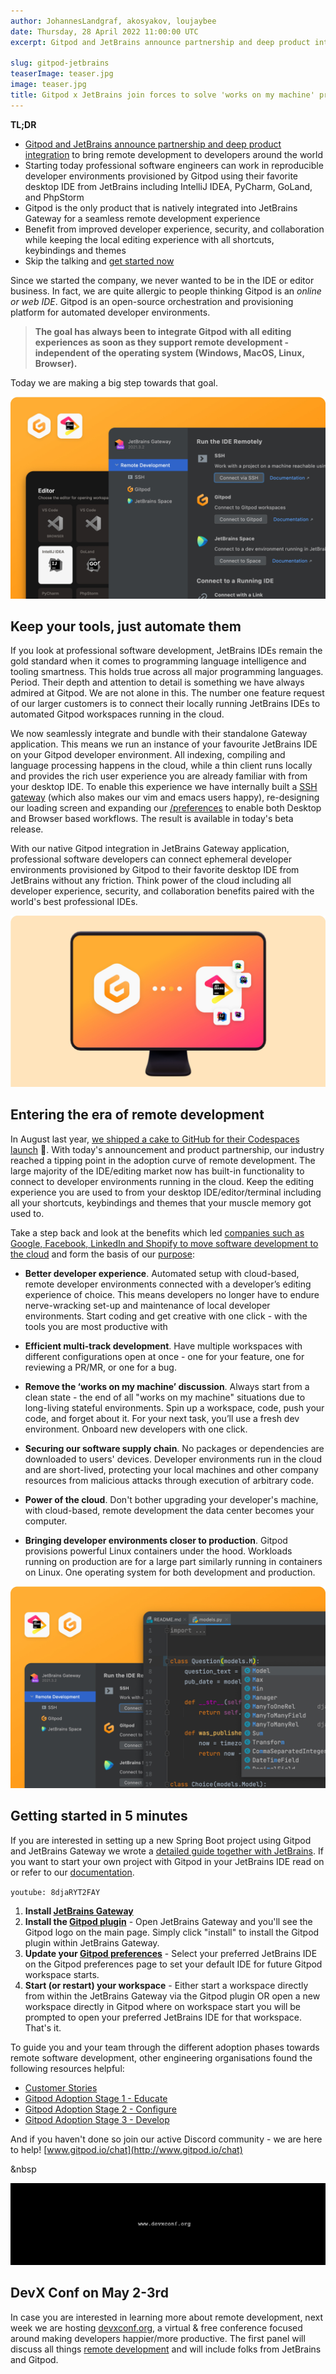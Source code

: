 ```yaml
---
author: JohannesLandgraf, akosyakov, loujaybee
date: Thursday, 28 April 2022 11:00:00 UTC
excerpt: Gitpod and JetBrains announce partnership and deep product integration to bring remote development to developers around the world

slug: gitpod-jetbrains
teaserImage: teaser.jpg
image: teaser.jpg
title: Gitpod x JetBrains join forces to solve 'works on my machine' problem
---
```


<script context="module">
  export const prerender = true;
</script>

<script>
  import Quotes from "$lib/components/blog/gitpod-jetbrains-quotes.svelte";
</script>

**TL;DR**

- [Gitpod and JetBrains announce partnership and deep product integration](https://blog.jetbrains.com/blog/2022/02/24/jetbrains_partners_with_gitpod/) to bring remote development to developers around the world
- Starting today professional software engineers can work in reproducible developer environments provisioned by Gitpod using their favorite desktop IDE from JetBrains including IntelliJ IDEA, PyCharm, GoLand, and PhpStorm
- Gitpod is the only product that is natively integrated into JetBrains Gateway for a seamless remote development experience
- Benefit from improved developer experience, security, and collaboration while keeping the local editing experience with all shortcuts, keybindings and themes
- Skip the talking and [get started now](https://www.gitpod.io/docs/ides-and-editors/jetbrains-gateway)

Since we started the company, we never wanted to be in the IDE or editor business. In fact, we are quite allergic to people thinking Gitpod is an _online or web IDE_. Gitpod is an open-source orchestration and provisioning platform for automated developer environments.

> **The goal has always been to integrate Gitpod with all editing experiences as soon as they support remote development - independent of the operating system (Windows, MacOS, Linux, Browser).**

Today we are making a big step towards that goal.

<Quotes />

![03](../../../static/images/blog/gitpod-jetbrains/03.jpg)

## Keep your tools, just automate them

If you look at professional software development, JetBrains IDEs remain the gold standard when it comes to programming language intelligence and tooling smartness. This holds true across all major programming languages. Period. Their depth and attention to detail is something we have always admired at Gitpod. We are not alone in this. The number one feature request of our larger customers is to connect their locally running JetBrains IDEs to automated Gitpod workspaces running in the cloud.

We now seamlessly integrate and bundle with their standalone Gateway application. This means we run an instance of your favourite JetBrains IDE on your Gitpod developer environment. All indexing, compiling and language processing happens in the cloud, while a thin client runs locally and provides the rich user experience you are already familiar with from your desktop IDE. To enable this experience we have internally built a [SSH gateway](https://www.gitpod.io/blog/copy-paste-ssh-workspace-access) (which also makes our vim and emacs users happy), re-designing our loading screen and expanding our [/preferences](https://gitpod.io/preferences) to enable both Desktop and Browser based workflows. The result is available in today's beta release.

With our native Gitpod integration in JetBrains Gateway application, professional software developers can connect ephemeral developer environments provisioned by Gitpod to their favorite desktop IDE from JetBrains without any friction. Think power of the cloud including all developer experience, security, and collaboration benefits paired with the world's best professional IDEs.

![01](../../../static/images/blog/gitpod-jetbrains/01.jpg)

## Entering the era of remote development

In August last year, [we shipped a cake to GitHub for their Codespaces launch](https://www.gitpod.io/blog/cake) 🎂. With today's announcement and product partnership, our industry reached a tipping point in the adoption curve of remote development. The large majority of the IDE/editing market now has built-in functionality to connect to developer environments running in the cloud. Keep the editing experience you are used to from your desktop IDE/editor/terminal including all your shortcuts, keybindings and themes that your muscle memory got used to.

Take a step back and look at the benefits which led [companies such as Google, Facebook, LinkedIn and Shopify to move software development to the cloud](https://gitpod.notion.site/Gitpod-Adoption-Stage-1-Educate-ed7b95be23e244c388e46fa3596ff2f5) and form the basis of our [purpose](https://www.notion.so/gitpod/Gitpod-s-Direction-be35d064c0704fbda61c542b84e07ef6):

- **Better developer experience**. Automated setup with cloud-based, remote developer environments connected with a developer’s editing experience of choice. This means developers no longer have to endure nerve-wracking set-up and maintenance of local developer environments. Start coding and get creative with one click - with the tools you are most productive with

- **Efficient multi-track development**. Have multiple workspaces with different configurations open at once - one for your feature, one for reviewing a PR/MR, or one for a bug.

- **Remove the ‘works on my machine’ discussion**. Always start from a clean state - the end of all "works on my machine" situations due to long-living stateful environments. Spin up a workspace, code, push your code, and forget about it. For your next task, you’ll use a fresh dev environment. Onboard new developers with one click.

- **Securing our software supply chain**. No packages or dependencies are downloaded to users' devices. Developer environments run in the cloud and are short-lived, protecting your local machines and other company resources from malicious attacks through execution of arbitrary code.

- **Power of the cloud**. Don't bother upgrading your developer's machine, with cloud-based, remote development the data center becomes your computer.

- **Bringing developer environments closer to production**. Gitpod provisions powerful Linux containers under the hood. Workloads running on production are for a large part similarly running in containers on Linux. One operating system for both development and production.

![02](../../../static/images/blog/gitpod-jetbrains/02.jpg)

## Getting started in 5 minutes

If you are interested in setting up a new Spring Boot project using Gitpod and JetBrains Gateway we wrote a [detailed guide together with JetBrains](https://www.gitpod.io/guides/set-up-spring-boot-application-remotely-with-gitpod-and-jetBrains-gateway). If you want to start your own project with Gitpod in your JetBrains IDE read on or refer to our [documentation](https://www.gitpod.io/docs/ides-and-editors/jetbrains-gateway).

`youtube: 8djaRYT2FAY`

1. **Install [JetBrains Gateway](https://www.jetbrains.com/help/idea/remote-development-a.html#gateway)**
2. **Install the [Gitpod plugin](https://plugins.jetbrains.com/plugin/18438-gitpod-gateway)** - Open JetBrains Gateway and you'll see the Gitpod logo on the main page. Simply click "install" to install the Gitpod plugin within JetBrains Gateway.
3. **Update your [Gitpod preferences](https://gitpod.io/preferences)** - Select your preferred JetBrains IDE on the Gitpod preferences page to set your default IDE for future Gitpod workspace starts.
4. **Start (or restart) your workspace** - Either start a workspace directly from within the JetBrains Gateway via the Gitpod plugin OR open a new workspace directly in Gitpod where on workspace start you will be prompted to open your preferred JetBrains IDE for that workspace. That's it.

To guide you and your team through the different adoption phases towards remote software development, other engineering organisations found the following resources helpful:

- [Customer Stories](https://www.gitpod.io/customers)
- [Gitpod Adoption Stage 1 - Educate](https://www.notion.so/gitpod/Gitpod-Adoption-Stage-1-Educate-ed7b95be23e244c388e46fa3596ff2f5)
- [Gitpod Adoption Stage 2 - Configure](https://www.notion.so/gitpod/Gitpod-Adoption-Stage-2-Configure-a02f77be08df452a90cef00fb2d1edac)
- [Gitpod Adoption Stage 3 - Develop](https://www.notion.so/gitpod/Gitpod-Adoption-Stage-3-Develop-1340c1a8740a42118a68dc005a45d701)

And if you haven't done so join our active Discord community - we are here to help! [www.gitpod.io/chat](http://www.gitpod.io/chat)

&nbsp

![05](../../../static/images/blog/gitpod-jetbrains/05.jpg)

## DevX Conf on May 2-3rd

In case you are interested in learning more about remote development, next week we are hosting [devxconf.org](https://devxconf.org/), a virtual & free conference focused around making developers happier/more productive. The first panel will discuss all things [remote development](https://devxconf.org/schedule) and will include folks from JetBrains and Gitpod.
